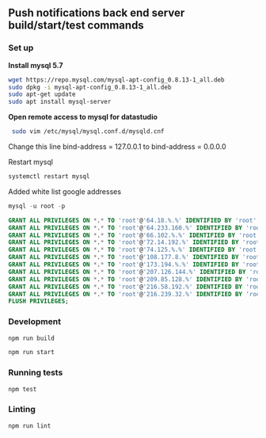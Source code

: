## Push notifications back end server build/start/test commands

### Set up

**Install mysql 5.7**
```bash
wget https://repo.mysql.com/mysql-apt-config_0.8.13-1_all.deb
sudo dpkg -i mysql-apt-config_0.8.13-1_all.deb
sudo apt-get update
sudo apt install mysql-server
```
**Open remote access to mysql for datastudio**
```bash
 sudo vim /etc/mysql/mysql.conf.d/mysqld.cnf
 ```
Change this line 
bind-address    = 127.0.0.1 to bind-address    = 0.0.0.0

Restart mysql
```bash
systemctl restart mysql
```

Added white list google addresses

```sql
mysql -u root -p

GRANT ALL PRIVILEGES ON *.* TO 'root'@'64.18.%.%' IDENTIFIED BY 'root' WITH GRANT OPTION;
GRANT ALL PRIVILEGES ON *.* TO 'root'@'64.233.160.%' IDENTIFIED BY 'root' WITH GRANT OPTION;
GRANT ALL PRIVILEGES ON *.* TO 'root'@'66.102.%.%' IDENTIFIED BY 'root' WITH GRANT OPTION;
GRANT ALL PRIVILEGES ON *.* TO 'root'@'72.14.192.%' IDENTIFIED BY 'root' WITH GRANT OPTION;
GRANT ALL PRIVILEGES ON *.* TO 'root'@'74.125.%.%' IDENTIFIED BY 'root' WITH GRANT OPTION;
GRANT ALL PRIVILEGES ON *.* TO 'root'@'108.177.8.%' IDENTIFIED BY 'root' WITH GRANT OPTION;
GRANT ALL PRIVILEGES ON *.* TO 'root'@'173.194.%.%' IDENTIFIED BY 'root' WITH GRANT OPTION;
GRANT ALL PRIVILEGES ON *.* TO 'root'@'207.126.144.%' IDENTIFIED BY 'root' WITH GRANT OPTION;
GRANT ALL PRIVILEGES ON *.* TO 'root'@'209.85.128.%' IDENTIFIED BY 'root' WITH GRANT OPTION;
GRANT ALL PRIVILEGES ON *.* TO 'root'@'216.58.192.%' IDENTIFIED BY 'root' WITH GRANT OPTION;
GRANT ALL PRIVILEGES ON *.* TO 'root'@'216.239.32.%' IDENTIFIED BY 'root' WITH GRANT OPTION;
FLUSH PRIVILEGES;
```

### Development

```bash
npm run build
```
```bash
npm run start
```

### Running tests

```bash
npm test
```

### Linting

```bash
npm run lint
```

